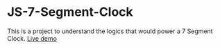 # JS-7-Segment-Clock

This is a project to understand the logics that would power a 7 Segment Clock. [Live demo](https://codepen.io/Guips/pen/zLyzEX)
